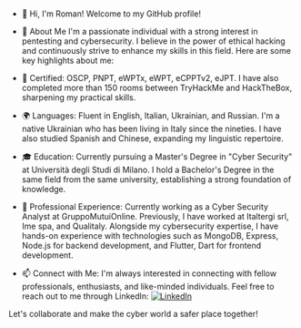 ###
- 👋 Hi, I'm Roman!
Welcome to my GitHub profile!

- 👀 About Me
I'm a passionate individual with a strong interest in pentesting and cybersecurity. I believe in the power of ethical hacking and continuously strive to enhance my skills in this field. Here are some key highlights about me:

- 🙌 Certified: OSCP, PNPT, eWPTx, eWPT, eCPPTv2, eJPT. I have also completed more than 150 rooms between TryHackMe and HackTheBox, sharpening my practical skills.
- 🌍 Languages: Fluent in English, Italian, Ukrainian, and Russian. I'm a native Ukrainian who has been living in Italy since the nineties. I have also studied Spanish and Chinese, expanding my linguistic repertoire.
- 🎓 Education: Currently pursuing a Master's Degree in "Cyber Security" at Università degli Studi di Milano. I hold a Bachelor's Degree in the same field from the same university, establishing a strong foundation of knowledge.
- 💼 Professional Experience: Currently working as a Cyber Security Analyst at GruppoMutuiOnline. Previously, I have worked at Italtergi srl, Ime spa, and Qualitaly. Alongside my cybersecurity expertise, I have hands-on experience with technologies such as MongoDB, Express, Node.js for backend development, and Flutter, Dart for frontend development.
- 📫 Connect with Me: I'm always interested in connecting with fellow professionals, enthusiasts, and like-minded individuals. Feel free to reach out to me through LinkedIn:
[![LinkedIn](https://img.shields.io/badge/linkedin-%230077B5.svg?style=for-the-badge&logo=linkedin&logoColor=white)](https://www.linkedin.com/in/romankis/)

Let's collaborate and make the cyber world a safer place together!
